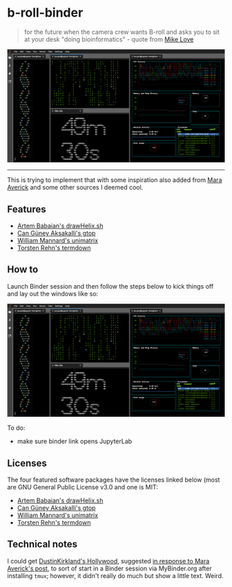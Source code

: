 # b-roll-binder


>for the future when the camera crew wants B-roll and asks you to sit at your desk "doing bioinformatics" - quote from [Mike Love](https://twitter.com/mikelove/status/1011270925868781568)

![b-roll_layout_look](imgs/sciencing_JupyterLab.png)

-----

This is trying to implement that with some inspiration also added from [Mara Averick](https://twitter.com/dataandme/status/1119027392838799361) and some other sources I deemed cool.

## Features
- [Artem Babaian's drawHelix.sh](https://github.com/bioSyntax/bioSyntax/blob/master/dev/scripts/drawHelix.sh)
- [Can Güney Aksakalli's gtop](https://github.com/aksakalli/gtop)
- [William Mannard's unimatrix](https://github.com/will8211/unimatrix)
- [Torsten Rehn's termdown](https://github.com/trehn/termdown)

## How to

Launch Binder session and then follow the steps below to kick things off and lay out the windows like so:

![b-roll_layout_look](imgs/sciencing_JupyterLab.png)

To do:
- make sure binder link opens JupyterLab

## Licenses

The four featured software packages have the licenses linked below (most are GNU General Public License v3.0 and one is MIT:

- [Artem Babaian's drawHelix.sh](https://github.com/bioSyntax/bioSyntax/blob/master/LICENSE.md)
- [Can Güney Aksakalli's gtop](https://github.com/aksakalli/gtop/blob/master/LICENSE)
- [William Mannard's unimatrix](https://github.com/will8211/unimatrix/blob/master/LICENSE)
- [Torsten Rehn's termdown](https://github.com/trehn/termdown/blob/master/LICENSE)


## Technical notes

I could get [DustinKirkland's Hollywood](https://github.com/dustinkirkland/hollywood), suggested [in response to Mara Averick's post](https://twitter.com/yeedle/status/1119101335238926338), to sort of start in a Binder session via MyBinder.org after installing `tmux`; however, it didn't really do much but show a little text. Weird.
